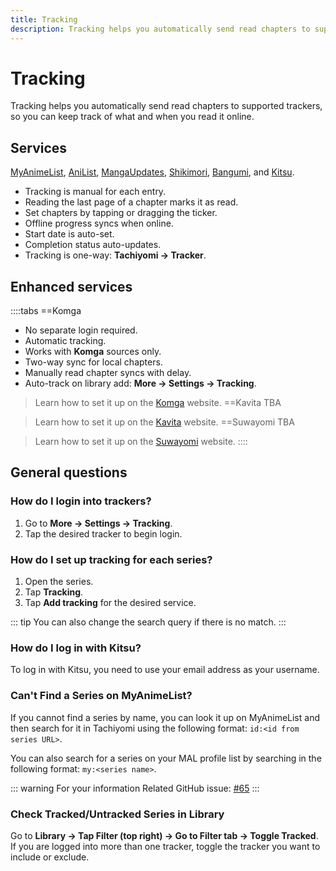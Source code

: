 ```yaml
---
title: Tracking
description: Tracking helps you automatically send read chapters to supported trackers, so you can keep track of what and when you read it online.
---
```


# Tracking
Tracking helps you automatically send read chapters to supported trackers, so you can keep track of what and when you read it online.

## Services

[MyAnimeList](https://myanimelist.net/), [AniList](https://anilist.co/), [MangaUpdates](https://www.mangaupdates.com/), [Shikimori](https://shikimori.one/), [Bangumi](https://bangumi.tv/), and [Kitsu](https://kitsu.io/).

- Tracking is manual for each entry.
- Reading the last page of a chapter marks it as read.
- Set chapters by tapping or dragging the ticker.
- Offline progress syncs when online.
- Start date is auto-set.
- Completion status auto-updates.
- Tracking is one-way: **Tachiyomi -> Tracker**.

## Enhanced services

::::tabs
==Komga
- No separate login required.
- Automatic tracking.
- Works with **Komga** sources only.
- Two-way sync for local chapters.
- Manually read chapter syncs with delay.
- Auto-track on library add: **More -> Settings -> Tracking**.

> Learn how to set it up on the [Komga](https://komga.org/) website.
==Kavita
TBA

> Learn how to set it up on the [Kavita](https://www.kavitareader.com/) website.
==Suwayomi
TBA

> Learn how to set it up on the [Suwayomi](https://suwayomi.org/) website.
::::

## General questions

### How do I login into trackers?

1. Go to **More -> Settings -> Tracking**.
1. Tap the desired tracker to begin login.

### How do I set up tracking for each series?

1. Open the series.
1. Tap **Tracking**.
1. Tap **Add tracking** for the desired service.

::: tip
You can also change the search query if there is no match.
:::

### How do I log in with Kitsu?

To log in with Kitsu, you need to use your email address as your username.

### Can't Find a Series on MyAnimeList?

If you cannot find a series by name, you can look it up on MyAnimeList and then search for it in Tachiyomi using the following format: `id:<id from series URL>`.

You can also search for a series on your MAL profile list by searching in the following format: `my:<series name>`.

::: warning For your information
Related GitHub issue: [#65](https://github.com/tachiyomiorg/tachiyomi/issues/65)
:::

### Check Tracked/Untracked Series in Library
Go to **Library -> Tap Filter (top right) -> Go to Filter tab -> Toggle Tracked**.
If you are logged into more than one tracker, toggle the tracker you want to include or exclude.
